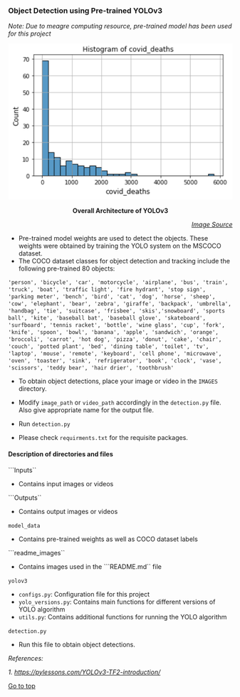 <h3>Object Detection using Pre-trained YOLOv3</h3>

<em>Note: Due to meagre computing resource, pre-trained model has been used for this project</em>

<center><img src="readme_images/1.png" width = 800 height = 350></center><p style="text-align:center;"><strong>Overall Architecture of YOLOv3</strong></p><p style="text-align:right;"><a href="https://pylessons.com/YOLOv3-TF2-introduction/"><em>Image Source</em></a></p>

- Pre-trained model weights are used to detect the objects. These weights were obtained by training the YOLO system on the MSCOCO dataset.
- The COCO dataset classes for object detection and tracking include the following pre-trained 80 objects:

```
'person', 'bicycle', 'car', 'motorcycle', 'airplane', 'bus', 'train', 'truck', 'boat', 'traffic light', 'fire hydrant', 'stop sign', 'parking meter', 'bench', 'bird', 'cat', 'dog', 'horse', 'sheep', 'cow', 'elephant', 'bear', 'zebra', 'giraffe', 'backpack', 'umbrella', 'handbag', 'tie', 'suitcase', 'frisbee', 'skis','snowboard', 'sports ball', 'kite', 'baseball bat', 'baseball glove', 'skateboard', 'surfboard', 'tennis racket', 'bottle', 'wine glass', 'cup', 'fork', 'knife', 'spoon', 'bowl', 'banana', 'apple', 'sandwich', 'orange', 'broccoli', 'carrot', 'hot dog', 'pizza', 'donut', 'cake', 'chair', 'couch', 'potted plant', 'bed', 'dining table', 'toilet', 'tv', 'laptop', 'mouse', 'remote', 'keyboard', 'cell phone', 'microwave', 'oven', 'toaster', 'sink', 'refrigerator', 'book', 'clock', 'vase', 'scissors', 'teddy bear', 'hair drier', 'toothbrush'
```

- To obtain object detections, place your image or video in the ```IMAGES``` directory.
- Modify ```image_path``` or ```video_path``` accordingly in the ```detection.py``` file. Also give appropriate name for the output file.
- Run ```detection.py```

- Please check ```requirments.txt``` for the requisite packages.

<h4>Description of directories and files</h4>

```Inputs``

- Contains input images or videos

```Outputs``

- Contains output images or videos

```model_data```

- Contains pre-trained weights as well as COCO dataset labels

```readme_images``

- Contains images used in the ```README.md`` file

```yolov3```

- ```configs.py```: Configuration file for this project
- ```yolo_versions.py```: Contains main functions for different versions of YOLO algorithm
- ```utils.py```: Contains additional functions for running the YOLO algorithm

```detection.py```

- Run this file to obtain object detections.

*References:*

*1. https://pylessons.com/YOLOv3-TF2-introduction/*

[Go to top](#top)